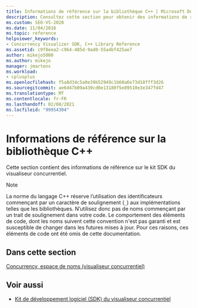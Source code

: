 ```yaml
---
title: Informations de référence sur la bibliothèque C++ | Microsoft Docs
description: Consultez cette section pour obtenir des informations de référence sur le kit de développement logiciel (SDK) du visualiseur concurrentiel.
ms.custom: SEO-VS-2020
ms.date: 11/04/2016
ms.topic: reference
helpviewer_keywords:
- Concurrency Visualizer SDK, C++ Library Reference
ms.assetid: c9f8eea2-c964-485d-9ad0-55a4bf425ae7
author: mikejo5000
ms.author: mikejo
manager: jmartens
ms.workload:
- cplusplus
ms.openlocfilehash: f5a8d34c5a0e39b52949c1b60a6e73d18fff3d26
ms.sourcegitcommit: ae6d47b09a439cd0e13180f5e89510e3e347fd47
ms.translationtype: MT
ms.contentlocale: fr-FR
ms.lasthandoff: 02/08/2021
ms.locfileid: "99954304"
---
```

# <a name="c-library-reference"></a>Informations de référence sur la bibliothèque C++

Cette section contient des informations de référence sur le kit SDK du visualiseur concurrentiel.

> [!NOTE]
> La norme du langage C++ réserve l’utilisation des identificateurs commençant par un caractère de soulignement (`_`) aux implémentations telles que les bibliothèques. N’utilisez donc pas de noms commençant par un trait de soulignement dans votre code. Le comportement des éléments de code, dont les noms suivent cette convention n'est pas garanti et est susceptible de changer dans les futures mises à jour. Pour ces raisons, ces éléments de code ont été omis de cette documentation.

## <a name="in-this-section"></a>Dans cette section

[Concurrency, espace de noms (visualiseur concurrentiel)](../profiling/concurrency-namespace-concurrency-visualizer.md)

## <a name="see-also"></a>Voir aussi

- [Kit de développement logiciel (SDK) du visualiseur concurrentiel](../profiling/concurrency-visualizer-sdk.md)
